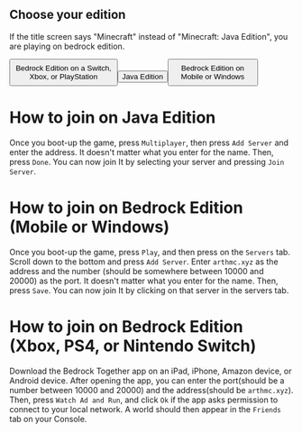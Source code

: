 <h2 class="text-center font-bold">Choose your edition</h2>
<p class="text-center font-bold">If the title screen says "Minecraft" instead of "Minecraft: Java Edition", you are playing on bedrock edition.</p>
 <div class="flex place-content-center space-x-2 mb-10"><a href="#how-to-join-on-bedrock-edition-xbox-ps4-or-nintendo-switch"><button class="btn btn-sm mt-2" style="width:12rem; height: 3rem;">Bedrock Edition on a Switch, 
 Xbox, or PlayStation</button></a><a href="#how-to-join-on-java-edition"><button class="btn  btn-sm w-1/16 mt-2">Java Edition</button></a><a href="#how-to-join-on-bedrock-edition-mobile-or-windows"><button class="btn  btn-sm w-1/16 mt-2"  style="width:10rem; height: 3rem;">Bedrock Edition on Mobile or Windows</button></a></div>

# How to join on Java Edition

Once you boot-up the game, press `Multiplayer`, then press `Add Server` and enter the address. It doesn't matter what you enter for the name. Then, press `Done`. You can now join It by selecting your server and pressing `Join Server`.

# How to join on Bedrock Edition (Mobile or Windows)
Once you boot-up the game, press `Play`, and then press on the `Servers` tab. Scroll down to the bottom and press `Add Server`. Enter `arthmc.xyz` as the address and the number (should be somewhere between 10000 and 20000) as the port. It doesn't matter what you enter for the name. Then, press `Save`. You can now join It by clicking on that server in the servers tab.

# How to join on Bedrock Edition (Xbox, PS4, or Nintendo Switch)
Download the Bedrock Together app on an iPad, iPhone, Amazon device, or Android device. After opening the app, you can enter the port(should be a number between 10000 and 20000) and the address(should be `arthmc.xyz`). Then, press `Watch Ad and Run`, and click `Ok` if the app asks permission to connect to your local network. A world should then appear in the `Friends` tab on your Console. 